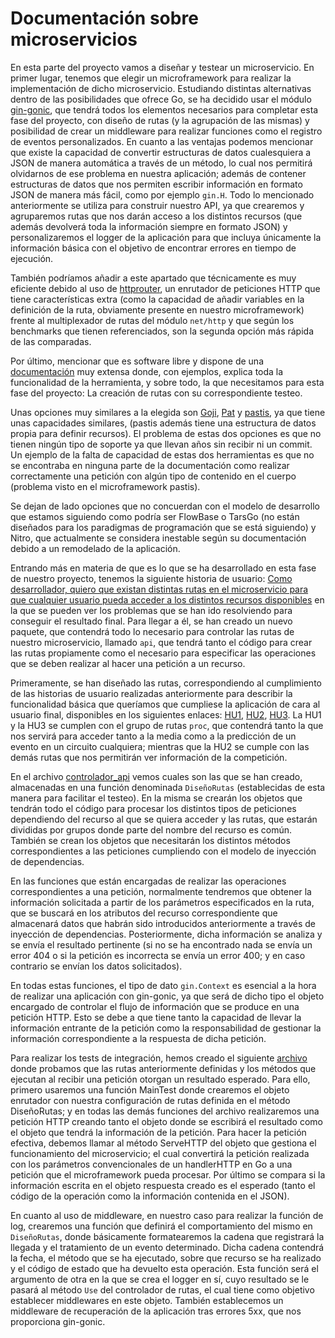 # Documentación sobre microservicios

En esta parte del proyecto vamos a diseñar y testear un microservicio. En primer lugar, tenemos que elegir un microframework para realizar la implementación de dicho microservicio. Estudiando distintas alternativas dentro de las posibilidades que ofrece Go, se ha decidido usar el módulo [gin-gonic](https://github.com/gin-gonic/gin), que tendrá todos los elementos necesarios para completar esta fase del proyecto, con diseño de rutas (y la agrupación de las mismas) y posibilidad de crear un middleware para realizar funciones como el registro de eventos personalizados. En cuanto a las ventajas podemos mencionar que existe la capacidad de convertir estructuras de datos cualesquiera a JSON de manera automática a través de un método, lo cual nos permitirá olvidarnos de ese problema en nuestra aplicación; además de contener estructuras de datos que nos permiten escribir información en formato JSON de manera más fácil, como por ejemplo `gin.H`. Todo lo mencionado anteriormente se utiliza para construir nuestro API, ya que crearemos y agruparemos rutas que nos darán acceso a los distintos recursos (que además devolverá toda la información siempre en formato JSON) y personalizaremos el logger de la aplicación para que incluya únicamente la información básica con el objetivo de encontrar errores en tiempo de ejecución.

También podríamos añadir a este apartado que técnicamente es muy eficiente debido al uso de [httprouter](https://github.com/julienschmidt/httprouter), un enrutador de peticiones HTTP que tiene características extra (como la capacidad de añadir variables en la definición de la ruta, obviamente presente en nuestro microframework) frente al multiplexador de rutas del módulo `net/http` y que según los benchmarks que tienen referenciados, son la segunda opción más rápida de las comparadas.

Por último, mencionar que es software libre y dispone de una [documentación](https://gin-gonic.com/docs/) muy extensa donde, con ejemplos, explica toda la funcionalidad de la herramienta, y sobre todo, la que necesitamos para esta fase del proyecto: La creación de rutas con su correspondiente testeo.

Unas opciones muy similares a la elegida son [Goji](https://github.com/goji/goji), [Pat](https://github.com/bmizerany/pat) y [pastis](https://github.com/guregodevo/pastis), ya que tiene unas capacidades similares, (pastis además tiene una estructura de datos propia para definir recursos). El problema de estas dos opciones es que no tienen ningún tipo de soporte ya que llevan años sin recibir ni un commit. Un ejemplo de la falta de capacidad de estas dos herramientas es que no se encontraba en ninguna parte de la documentación como realizar correctamente una petición con algún tipo de contenido en el cuerpo (problema visto en el microframework pastis).

Se dejan de lado opciones que no concuerdan con el modelo de desarrollo que estamos siguiendo como podría ser FlowBase o TarsGo (no están diseñados para los paradigmas de programación que se está siguiendo) y Nitro, que actualmente se considera inestable según su documentación debido a un remodelado de la aplicación.

Entrando más en materia de que es lo que se ha desarrollado en esta fase de nuestro proyecto, tenemos la siguiente historia de usuario: [Como desarrollador, quiero que existan distintas rutas en el microservicio para que cualquier usuario pueda acceder a los distintos recursos disponibles](https://github.com/currobeltran/F1-Predictor/issues/71) en la que se pueden ver los problemas que se han ido resolviendo para conseguir el resultado final. Para llegar a él, se han creado un nuevo paquete, que contendrá todo lo necesario para controlar las rutas de nuestro microservicio, llamado `api`, que tendrá tanto el código para crear las rutas propiamente como el necesario para especificar las operaciones que se deben realizar al hacer una petición a un recurso.

Primeramente, se han diseñado las rutas, correspondiendo al cumplimiento de las historias de usuario realizadas anteriormente para describir la funcionalidad básica que queríamos que cumpliese la aplicación de cara al usuario final, disponibles en los siguientes enlaces: [HU1](https://github.com/currobeltran/F1-Predictor/issues/3), [HU2](https://github.com/currobeltran/F1-Predictor/issues/4), [HU3](https://github.com/currobeltran/F1-Predictor/issues/5). La HU1 y la HU3 se cumplen con el grupo de rutas `proc`, que contendrá tanto la que nos servirá para acceder tanto a la media como a la predicción de un evento en un circuito cualquiera; mientras que la HU2 se cumple con las demás rutas que nos permitirán ver información de la competición.

En el archivo [controlador_api](./src/api/controlador_api.go) vemos cuales son las que se han creado, almacenadas en una función denominada `DiseñoRutas` (establecidas de esta manera para facilitar el testeo). En la misma se crearán los objetos que tendrán todo el código para procesar los distintos tipos de peticiones dependiendo del recurso al que se quiera acceder y las rutas, que estarán divididas por grupos donde parte del nombre del recurso es común. También se crean los objetos que necesitarán los distintos métodos correspondientes a las peticiones cumpliendo con el modelo de inyección de dependencias.

En las funciones que están encargadas de realizar las operaciones correspondientes a una petición, normalmente tendremos que obtener la información solicitada a partir de los parámetros especificados en la ruta, que se buscará en los atributos del recurso correspondiente que almacenará datos que habrán sido introducidos anteriormente a través de inyección de dependencias. Posteriormente, dicha información se analiza y se envía el resultado pertinente (si no se ha encontrado nada se envía un error 404 o si la petición es incorrecta se envía un error 400; y en caso contrario se envían los datos solicitados).

En todas estas funciones, el tipo de dato `gin.Context` es esencial a la hora de realizar una aplicación con gin-gonic, ya que será de dicho tipo el objeto encargado de controlar el flujo de información que se produce en una petición HTTP. Esto se debe a que tiene tanto la capacidad de llevar la información entrante de la petición como la responsabilidad de gestionar la información correspondiente a la respuesta de dicha petición.

Para realizar los tests de integración, hemos creado el siguiente [archivo](./src/api/api_test.go) donde probamos que las rutas anteriormente definidas y los métodos que ejecutan al recibir una petición otorgan un resultado esperado. Para ello, primero usaremos una función MainTest donde crearemos el objeto enrutador con nuestra configuración de rutas definida en el método DiseñoRutas; y en todas las demás funciones del archivo realizaremos una petición HTTP creando tanto el objeto donde se escribirá el resultado como el objeto que tendrá la información de la petición. Para hacer la petición efectiva, debemos llamar al método ServeHTTP del objeto que gestiona el funcionamiento del microservicio; el cual convertirá la petición realizada con los parámetros convencionales de un handlerHTTP en Go a una petición que el microframework pueda procesar. Por último se compara si la información escrita en el objeto respuesta creado es el esperado (tanto el código de la operación como la información contenida en el JSON).

En cuanto al uso de middleware, en nuestro caso para realizar la función de log, crearemos una función que definirá el comportamiento del mismo en `DiseñoRutas`, donde básicamente formatearemos la cadena que registrará la llegada y el tratamiento de un evento determinado. Dicha cadena contendrá la fecha, el método que se ha ejecutado, sobre que recurso se ha realizado y el código de estado que ha devuelto esta operación. Esta función será el argumento de otra en la que se crea el logger en sí, cuyo resultado se le pasará al método `Use` del controlador de rutas, el cual tiene como objetivo establecer middlewares en este objeto. También establecemos un middleware de recuperación de la aplicación tras errores 5xx, que nos proporciona gin-gonic.

